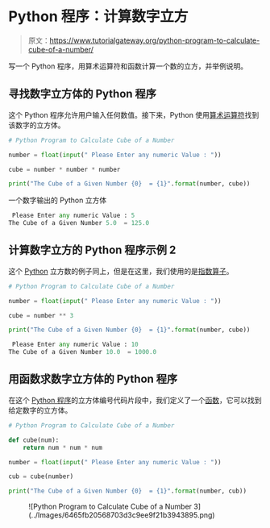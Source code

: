 # Python 程序：计算数字立方

> 原文：<https://www.tutorialgateway.org/python-program-to-calculate-cube-of-a-number/>

写一个 Python 程序，用算术运算符和函数计算一个数的立方，并举例说明。

## 寻找数字立方体的 Python 程序

这个 Python 程序允许用户输入任何数值。接下来，Python 使用[算术运算符](https://www.tutorialgateway.org/python-arithmetic-operators/)找到该数字的立方体。

```py
# Python Program to Calculate Cube of a Number

number = float(input(" Please Enter any numeric Value : "))

cube = number * number * number

print("The Cube of a Given Number {0}  = {1}".format(number, cube))
```

一个数字输出的 Python 立方体

```py
 Please Enter any numeric Value : 5
The Cube of a Given Number 5.0  = 125.0
```

## 计算数字立方的 Python 程序示例 2

这个 [Python](https://www.tutorialgateway.org/python-tutorial/) 立方数的例子同上，但是在这里，我们使用的是[指数算子](https://www.tutorialgateway.org/python-arithmetic-operators/)。

```py
# Python Program to Calculate Cube of a Number

number = float(input(" Please Enter any numeric Value : "))

cube = number ** 3

print("The Cube of a Given Number {0}  = {1}".format(number, cube))
```

```py
 Please Enter any numeric Value : 10
The Cube of a Given Number 10.0  = 1000.0
```

## 用函数求数字立方体的 Python 程序

在这个 [Python 程序](https://www.tutorialgateway.org/python-programming-examples/)的立方体编号代码片段中，我们定义了一个[函数](https://www.tutorialgateway.org/functions-in-python/)，它可以找到给定数字的立方体。

```py
# Python Program to Calculate Cube of a Number

def cube(num):
    return num * num * num

number = float(input(" Please Enter any numeric Value : "))

cub = cube(number)

print("The Cube of a Given Number {0}  = {1}".format(number, cub))
```

<figure class="wp-block-image">![Python Program to Calculate Cube of a Number 3](../Images/6465fb20568703d3c9ee9f21b3943895.png)</figure>